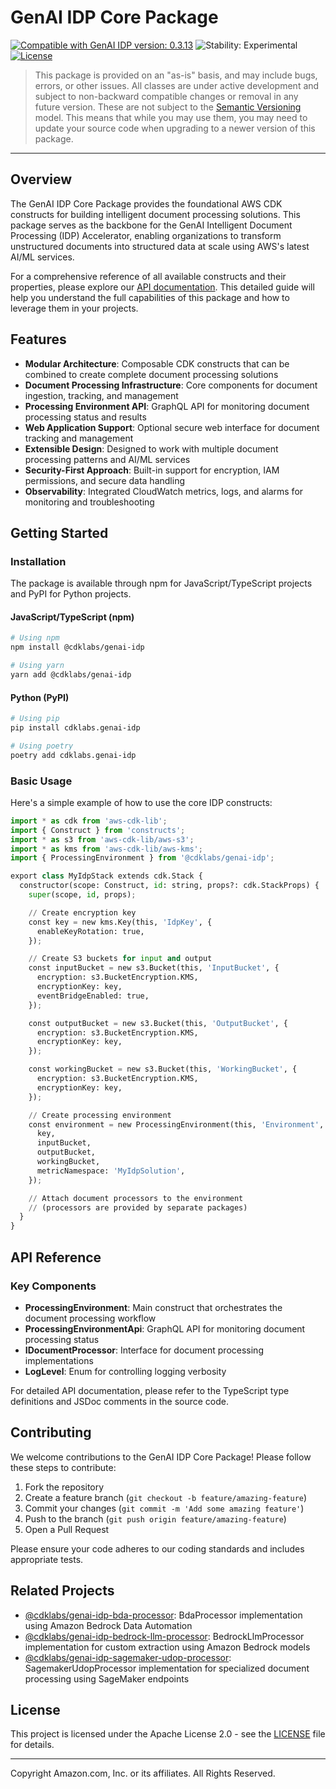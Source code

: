# GenAI IDP Core Package

[![Compatible with GenAI IDP version: 0.3.13](https://img.shields.io/badge/Compatible%20with%20GenAI%20IDP-0.3.13-brightgreen)](https://github.com/aws-solutions-library-samples/accelerated-intelligent-document-processing-on-aws/releases/tag/v0.3.13)
![Stability: Experimental](https://img.shields.io/badge/Stability-Experimental-important.svg)
[![License](https://img.shields.io/badge/License-Apache%202.0-blue.svg)](https://opensource.org/licenses/Apache-2.0)

> This package is provided on an "as-is" basis, and may include bugs, errors, or other issues.
> All classes are under active development and subject to non-backward compatible changes or removal in any
> future version. These are not subject to the [Semantic Versioning](https://semver.org/) model.
> This means that while you may use them, you may need to update your source code when upgrading to a newer version of this package.

---


## Overview

The GenAI IDP Core Package provides the foundational AWS CDK constructs for building intelligent document processing solutions. This package serves as the backbone for the GenAI Intelligent Document Processing (IDP) Accelerator, enabling organizations to transform unstructured documents into structured data at scale using AWS's latest AI/ML services.

For a comprehensive reference of all available constructs and their properties, please explore our [API documentation](./API.md). This detailed guide will help you understand the full capabilities of this package and how to leverage them in your projects.

## Features

* **Modular Architecture**: Composable CDK constructs that can be combined to create complete document processing solutions
* **Document Processing Infrastructure**: Core components for document ingestion, tracking, and management
* **Processing Environment API**: GraphQL API for monitoring document processing status and results
* **Web Application Support**: Optional secure web interface for document tracking and management
* **Extensible Design**: Designed to work with multiple document processing patterns and AI/ML services
* **Security-First Approach**: Built-in support for encryption, IAM permissions, and secure data handling
* **Observability**: Integrated CloudWatch metrics, logs, and alarms for monitoring and troubleshooting

## Getting Started

### Installation

The package is available through npm for JavaScript/TypeScript projects and PyPI for Python projects.

#### JavaScript/TypeScript (npm)

```bash
# Using npm
npm install @cdklabs/genai-idp

# Using yarn
yarn add @cdklabs/genai-idp
```

#### Python (PyPI)

```bash
# Using pip
pip install cdklabs.genai-idp

# Using poetry
poetry add cdklabs.genai-idp
```

### Basic Usage

Here's a simple example of how to use the core IDP constructs:

```python
import * as cdk from 'aws-cdk-lib';
import { Construct } from 'constructs';
import * as s3 from 'aws-cdk-lib/aws-s3';
import * as kms from 'aws-cdk-lib/aws-kms';
import { ProcessingEnvironment } from '@cdklabs/genai-idp';

export class MyIdpStack extends cdk.Stack {
  constructor(scope: Construct, id: string, props?: cdk.StackProps) {
    super(scope, id, props);

    // Create encryption key
    const key = new kms.Key(this, 'IdpKey', {
      enableKeyRotation: true,
    });

    // Create S3 buckets for input and output
    const inputBucket = new s3.Bucket(this, 'InputBucket', {
      encryption: s3.BucketEncryption.KMS,
      encryptionKey: key,
      eventBridgeEnabled: true,
    });

    const outputBucket = new s3.Bucket(this, 'OutputBucket', {
      encryption: s3.BucketEncryption.KMS,
      encryptionKey: key,
    });

    const workingBucket = new s3.Bucket(this, 'WorkingBucket', {
      encryption: s3.BucketEncryption.KMS,
      encryptionKey: key,
    });

    // Create processing environment
    const environment = new ProcessingEnvironment(this, 'Environment', {
      key,
      inputBucket,
      outputBucket,
      workingBucket,
      metricNamespace: 'MyIdpSolution',
    });

    // Attach document processors to the environment
    // (processors are provided by separate packages)
  }
}
```

## API Reference

### Key Components

* **ProcessingEnvironment**: Main construct that orchestrates the document processing workflow
* **ProcessingEnvironmentApi**: GraphQL API for monitoring document processing status
* **IDocumentProcessor**: Interface for document processing implementations
* **LogLevel**: Enum for controlling logging verbosity

For detailed API documentation, please refer to the TypeScript type definitions and JSDoc comments in the source code.

## Contributing

We welcome contributions to the GenAI IDP Core Package! Please follow these steps to contribute:

1. Fork the repository
2. Create a feature branch (`git checkout -b feature/amazing-feature`)
3. Commit your changes (`git commit -m 'Add some amazing feature'`)
4. Push to the branch (`git push origin feature/amazing-feature`)
5. Open a Pull Request

Please ensure your code adheres to our coding standards and includes appropriate tests.

## Related Projects

* [@cdklabs/genai-idp-bda-processor](../idp-bda-processor): BdaProcessor implementation using Amazon Bedrock Data Automation
* [@cdklabs/genai-idp-bedrock-llm-processor](../idp-bedrock-llm-processor): BedrockLlmProcessor implementation for custom extraction using Amazon Bedrock models
* [@cdklabs/genai-idp-sagemaker-udop-processor](../idp-sagemaker-udop-processor): SagemakerUdopProcessor implementation for specialized document processing using SageMaker endpoints

## License

This project is licensed under the Apache License 2.0 - see the [LICENSE](LICENSE) file for details.

---


Copyright Amazon.com, Inc. or its affiliates. All Rights Reserved.
